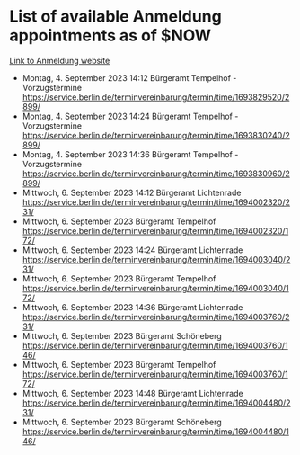 # List of available Anmeldung appointments as of $NOW
[Link to Anmeldung website](https://service.berlin.de/terminvereinbarung/termin/tag.php?termin=1&anliegen[]=120686&dienstleisterlist=122210,122217,327316,122219,327312,122227,327314,122231,327346,122243,327348,122254,122252,329742,122260,329745,122262,329748,122271,327278,122273,327274,122277,327276,330436,122280,327294,122282,327290,122284,327292,122291,327270,122285,327266,122286,327264,122296,327268,150230,329760,122297,327286,122294,327284,122312,329763,122314,329775,122304,327330,122311,327334,122309,327332,317869,122281,327352,122279,329772,122283,122276,327324,122274,327326,122267,329766,122246,327318,122251,327320,122257,327322,122208,327298,122226,327300&herkunft=http%3A%2F%2Fservice.berlin.de%2Fdienstleistung%2F120686%2F)
- Montag, 4. September 2023 14:12 Bürgeramt Tempelhof - Vorzugstermine https://service.berlin.de/terminvereinbarung/termin/time/1693829520/2899/
- Montag, 4. September 2023 14:24 Bürgeramt Tempelhof - Vorzugstermine https://service.berlin.de/terminvereinbarung/termin/time/1693830240/2899/
- Montag, 4. September 2023 14:36 Bürgeramt Tempelhof - Vorzugstermine https://service.berlin.de/terminvereinbarung/termin/time/1693830960/2899/
- Mittwoch, 6. September 2023 14:12 Bürgeramt Lichtenrade https://service.berlin.de/terminvereinbarung/termin/time/1694002320/231/
- Mittwoch, 6. September 2023  Bürgeramt Tempelhof https://service.berlin.de/terminvereinbarung/termin/time/1694002320/172/
- Mittwoch, 6. September 2023 14:24 Bürgeramt Lichtenrade https://service.berlin.de/terminvereinbarung/termin/time/1694003040/231/
- Mittwoch, 6. September 2023  Bürgeramt Tempelhof https://service.berlin.de/terminvereinbarung/termin/time/1694003040/172/
- Mittwoch, 6. September 2023 14:36 Bürgeramt Lichtenrade https://service.berlin.de/terminvereinbarung/termin/time/1694003760/231/
- Mittwoch, 6. September 2023  Bürgeramt Schöneberg https://service.berlin.de/terminvereinbarung/termin/time/1694003760/146/
- Mittwoch, 6. September 2023  Bürgeramt Tempelhof https://service.berlin.de/terminvereinbarung/termin/time/1694003760/172/
- Mittwoch, 6. September 2023 14:48 Bürgeramt Lichtenrade https://service.berlin.de/terminvereinbarung/termin/time/1694004480/231/
- Mittwoch, 6. September 2023  Bürgeramt Schöneberg https://service.berlin.de/terminvereinbarung/termin/time/1694004480/146/
